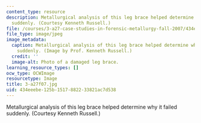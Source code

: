 ```yaml
---
content_type: resource
description: Metallurgical analysis of this leg brace helped determine why it failed
  suddenly. (Courtesy Kenneth Russell.)
file: /courses/3-a27-case-studies-in-forensic-metallurgy-fall-2007/434eeebe125b1517882233821ac7d538_3-a27f07.jpg
file_type: image/jpeg
image_metadata:
  caption: Metallurgical analysis of this leg brace helped determine why it failed
    suddenly. (Image by Prof. Kenneth Russell.)
  credit: ''
  image-alt: Photo of a damaged leg brace.
learning_resource_types: []
ocw_type: OCWImage
resourcetype: Image
title: 3-a27f07.jpg
uid: 434eeebe-125b-1517-8822-33821ac7d538
---
```

Metallurgical analysis of this leg brace helped determine why it failed suddenly. (Courtesy Kenneth Russell.)

